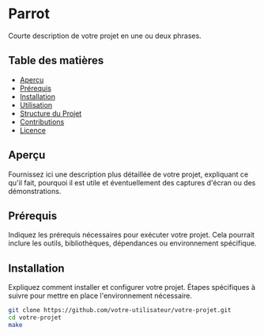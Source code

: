 # Parrot

Courte description de votre projet en une ou deux phrases.

## Table des matières

- [Aperçu](#aperçu)
- [Prérequis](#prérequis)
- [Installation](#installation)
- [Utilisation](#utilisation)
- [Structure du Projet](#structure-du-projet)
- [Contributions](#contributions)
- [Licence](#licence)

## Aperçu

Fournissez ici une description plus détaillée de votre projet, expliquant ce qu'il fait, pourquoi il est utile et éventuellement des captures d'écran ou des démonstrations.

## Prérequis

Indiquez les prérequis nécessaires pour exécuter votre projet. Cela pourrait inclure les outils, bibliothèques, dépendances ou environnement spécifique.

## Installation

Expliquez comment installer et configurer votre projet. Étapes spécifiques à suivre pour mettre en place l'environnement nécessaire.

```bash
git clone https://github.com/votre-utilisateur/votre-projet.git
cd votre-projet
make

